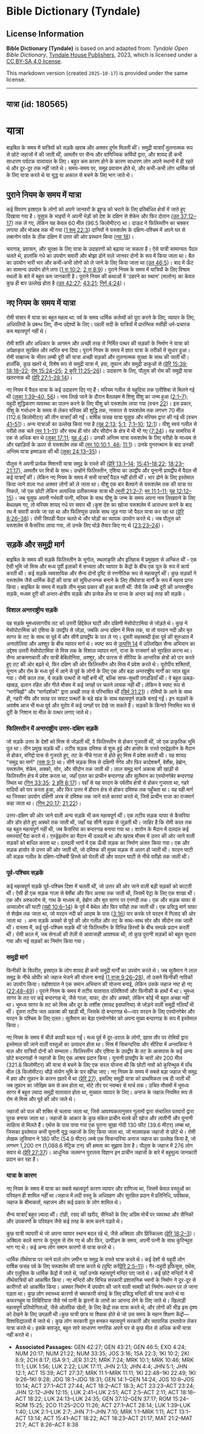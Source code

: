 # Bible Dictionary (Tyndale)

## License Information

**Bible Dictionary (Tyndale)** is based on and adapted from: _Tyndale Open Bible Dictionary_, [Tyndale House Publishers](https://tyndaleopenresources.com/), 2023, which is licensed under a [CC BY-SA 4.0 license](https://creativecommons.org/licenses/by-sa/4.0/legalcode.en).

This markdown version (created `2025-10-17`) is provided under the same license.



--------------------------------

## यात्रा (id: 180565)

यात्रा
======

बाइबिल के समय में यात्रियों को सड़कें खराब और अक्सर दुर्गम मिलती थीं। समुद्री यात्राएँ तुलनात्मक रूप से छोटे जहाजों में की जाती थीं, आमतौर पर सैन्य और वाणिज्यिक कर्मियों द्वारा, और शायद ही कभी साधारण पर्यटक यातायात के लिए। बहुत कम कारण होने के कारण साधारण लोग अपने स्थानों में ही रहते थे और दूर\-दूर तक नहीं जाते थे। समय\-समय पर, समूह प्रवासन होते थे, और कभी\-कभी लोग धार्मिक पर्व के लिए यात्रा करते थे या युद्ध या अकाल से बचने के लिए भाग जाते थे।

पुराने नियम के समय में यात्रा
-----------------------------

कई विवरण इस्राएल के लोगों को अपने जानवरों के झुण्ड को चराने के लिए प्रतिबंधित क्षेत्रों में जाते हुए दिखाया गया है। यूसुफ के भाइयों ने अपनी भेड़ों को देश के दक्षिण से शेकेम और फिर दोतान ([उत 37:12–17](https://ref.ly/Gen37:12-Gen37:17)) तक ले गए, लेकिन यह केवल 60 मील (96\.5 किलोमीटर) था। दाऊद ने फिलिस्तीन का चक्कर लगाया और मोआब तक भी गया ([1 शमू 22:3](https://ref.ly/1Sam22:3)) दानियों ने यरूशलेम के दक्षिण\-पश्चिम में अपने घर से लबानोन पर्वत के ठीक दक्षिण में उत्तर की ओर प्रस्थान किया ([न्या 18](https://ref.ly/Judg18:1-Judg18:31))।

चरागाह, प्रवासन, और सुरक्षा के लिए यात्रा के उदाहरणों को बढ़ाया जा सकता है। ऐसे यात्री सामान्यतः पैदल चलते थे, हालांकि गधे का उपयोग सवारी और बोझा ढोने वाले जानवर दोनों के रूप में किया जाता था। बैल का उपयोग भारी भार और कभी\-कभी लोगों को ले जाने के लिए किया जाता था ([उत 46:5](https://ref.ly/Gen46:5))। बाद में ऊँट का सामान्य उपयोग होने लगा ([1 रा 10:2](https://ref.ly/1Kgs10:2); [2 रा 8:9](https://ref.ly/2Kgs8:9))। पुराने नियम के समय में यात्रियों के लिए विश्राम स्थलों के बारे में बहुत कम जानकारी है। पुराने नियम की कथाओं में 'ठहरने का स्थान' (मालोन) का केवल कुछ ही बार उल्लेख होता है ([उत 42:27](https://ref.ly/Gen42:27); [43:21](https://ref.ly/Gen43:21); [निर्ग 4:24](https://ref.ly/Exod4:24))। 

नए नियम के समय में यात्रा
-------------------------

रोमी संसार में यात्रा का बहुत महत्व था: पर्व के समय धार्मिक कर्तव्यों को पूरा करने के लिए, व्यापार के लिए, अधिपतियों के प्रबन्ध लिए, सैन्य उद्देश्यों के लिए। पहली सदी के यात्रियों में प्रारम्भिक मसीही धर्म\-प्रचारक कम महत्वपूर्ण नहीं थे।

रोमी शांति और अधिकार के आगमन और अच्छी तरह से निर्मित पत्थर की सड़कों के निर्माण ने यात्रा को अपेक्षाकृत सुरक्षित और त्वरित बना दिया। पुराने नियम के समय में ज्ञात यात्रा के तरीकों में सुधार हुआ। रोमी साम्राज्य के भीतर लम्बी दूरी की यात्रा अच्छी सड़कों और तुलनात्मक सुरक्षा के साथ की जाती थी। हालाँकि, कुछ खतरे थे, विशेष रूप से समुद्री यात्रा में, हवा, तूफान और समुद्री डाकुओं से ([प्रेरि 15:39](https://ref.ly/Acts15:39); [18:18–22](https://ref.ly/Acts18:18-Acts18:22); [रोम 15:24–25](https://ref.ly/Rom15:24-Rom15:25); [2 कुरि 11:25–26](https://ref.ly/2Cor11:25-2Cor11:26))। उदाहरण के लिए, पौलुस की रोम की समुद्री यात्रा खतरनाक थी ([प्रेरि 27:1–28:14](https://ref.ly/Acts27:1-Acts28:14))।

नए नियम में पैदल यात्रा के कई उदाहरण दिए गए हैं। मरियम गलील से यहूदिया तक एलीशिबा से मिलने गई थी ([लूका 1:39–40, 56](https://ref.ly/Luke1:39-Luke1:40))। नाम लिखे जाने के दौरान बैतलहम में शिशु यीशु का जन्म हुआ ([2:1–7](https://ref.ly/Luke2:1-Luke2:7)); यहूदी शुद्धिकरण व्यवस्था का पालन करने के लिए यीशु को यरूशलेम लाया गया (वचन [22](https://ref.ly/Luke2:22))। इस प्रकार, यीशु के गर्भाधान के समय से लेकर मरियम की शुद्धि तक, नासरत से यरूशलेम तक लगभग 70 मील (112\.6 किलोमीटर) की तीन यात्राएँ की गईं। वार्षिक फसह यात्रा यूसुफ और मरियम द्वारा की गई थी (वचन [41–51](https://ref.ly/Luke2:41-Luke2:51))। अन्य यात्राओं का उल्लेख किया गया है ([यूह 2:13](https://ref.ly/John2:13); [5:1](https://ref.ly/John5:1); [7:1–10](https://ref.ly/John7:1-John7:10); [12:1](https://ref.ly/John12:1))। यीशु स्वयं गलील से यरीहो तक चले ([मर 1:1–11](https://ref.ly/Mark1:1-Mark1:11)) और साथ ही सोर और सीदोन के क्षेत्र में भी भी गए ([7:24](https://ref.ly/Mark7:24))। वह सामरिया में एक से अधिक बार थे ([लूका 17:11](https://ref.ly/Luke17:11); [यूह 4:4](https://ref.ly/John4:4))। उनकी अन्तिम यात्रा यरूशलेम के लिए यरीहो के माध्यम से और पहाड़ियों के ऊपर से यरूशलेम तक थी ([मर 10:](https://ref.ly/Mark10:1)[10:1, 46](https://ref.ly/Mark10:1,Mark10:46); [11:1](https://ref.ly/Mark11:1))। उनके पुनरुत्थान के बाद उनकी अन्तिम यात्रा इम्माऊस की थी ([लूका 24:13–35](https://ref.ly/Luke24:13-Luke24:35))।

पौलुस ने अपनी प्रत्येक मिशनरी यात्रा समुद्र के रास्ते की ([प्रेरि 13:1–14](https://ref.ly/Acts13:1-Acts13:14); [15:41–18:22](https://ref.ly/Acts15:41-Acts18:22); [18:23–21:17](https://ref.ly/Acts18:23-Acts21:17)), आमतौर पर मित्रों के साथ। उन्होंने फिलिस्तीन, एशिया का उपद्वीप और यूनानी प्रायद्वीप में पैदल भी कई यात्राएँ कीं। लेकिन नए नियम के समय में सभी यात्राएँ पैदल नहीं होती थीं। भार ढोने के लिए इस्तेमाल किया जाने वाला गधा अक्सर लोगों को ले जाता था। यीशु एक बार बैतफगे से यरूशलेम तक की यात्रा पर निकले, जो एक छोटी लेकिन अत्यधिक प्रतीकात्मक यात्रा थी ([मत्ती 21:2–7](https://ref.ly/Matt21:2-Matt21:7); [मर 11:1–11](https://ref.ly/Mark11:1-Mark11:11); [यूह 12:12–15](https://ref.ly/John12:12-John12:15))। जब यूसुफ अपनी गर्भवती पत्नी, मरियम के साथ यीशु के जन्म के समय अपना नाम लिखवाने के लिए बेथलहम गए, तो मरियम शायद गधे पर सवार थी।कूश देश का खोजा यरूशलेम में आराधना करने के बाद रथ में सवारी करके जा रहा था और फिलिप्पुस उसके साथ जुड़ गया जो पैदल यात्रा कर रहा था ([प्रेरि 8:26–38](https://ref.ly/Acts8:26-Acts8:38))। रोमी सिपाही पैदल चलते थे और घोड़ों का व्यापक उपयोग करते थे। जब पौलुस को यरूशलेम से कैसरिया लाया गया, तो उनके लिए घोड़े तैयार किए गए थे ([23:23–24](https://ref.ly/Acts23:23-Acts23:24))।

सड़कें और समुद्री मार्ग
-----------------------

बाइबिल के समय की सड़कें फिलिस्तीन के भूगोल, स्थलाकृति और इतिहास में प्रमुखता से अन्कित थीं \- एक ऐसी भूमि जो मिस्र और मध्य पूर्वी इलाकों में सभ्यता और व्यापार के केंद्रों के बीच एक पुल के रूप में कार्य करती थी। कई सड़कें व्यवसायिक और सैन्य दोनों दृष्टि से रणनीतिक रूप से महत्वपूर्ण थीं। कुछ सड़कों ने यरूशलेम जैसे धार्मिक केंद्रों की यात्रा को सुविधाजनक बनाने के लिए तीर्थयात्रा मार्गों के रूप में महत्व प्राप्त किया। बाइबिल के समय में सड़कें तीन मुख्य प्रकार की हुआ करती थीं: जैसे कि लम्बी दूरी की अन्तराष्ट्रीय सड़कें, मध्यम दूरी की अन्तर\-क्षेत्रीय सड़कें और प्रत्येक क्षेत्र या राज्य के अन्दर कई तरह की सड़कें।

### विशाल अन्तराष्ट्रीय सड़कें

यह सड़के भूमध्यसागरीय तट को उत्तरी हिद्देकेल घाटी और दक्षिणी मेसोपोटामिया से जोड़ते थे। कुछ ने मेसोपोटामिया को एशिया के उपद्वीप से जोड़ा, जबकि अन्य दक्षिण में मिस्र तक, या तो यरदन नदी और मृत सागर के तट के साथ या पूर्व में और सीनै प्रायद्वीप के पार ले गए। दूसरी सहस्राब्दी ईसा पूर्व की शुरुआत में अनातोलिया और अश्शूर के बीच व्यापार मार्ग थे। स्पष्ट रूप से [उत्पत्ति 14](https://ref.ly/Gen14:1-Gen14:24) में उल्लिखित सैन्य अभियान का उद्देश्य उत्तरी मेसोपोटामिया से मिस्र तक के विशाल व्यापार मार्ग, राजा के राजमार्ग को सुरक्षित करना था। सैन्य आक्रमणकारी और यात्री बेबिलोनिया, अश्शूर, और फारस से सीरिया के आन्तरिक क्षेत्रों को पार करते हुए तट की ओर बढ़ते थे, फिर दक्षिण की ओर फिलिस्तीन और मिस्र में प्रवेश करते थे। यूरोपीय शक्तियों, यूनान और रोम के मध्य पूर्व में आने से पूर्व के लोगों के लिए एक और बड़ा अन्तराष्ट्रीय मार्गों का जाल खुल गया। रोमी काल तक, ये सड़कें पत्थरों से नहीं बनी थीं, बल्कि साफ\-सुथरी पगडंडियाँ थीं। वे बहुत ऊबड़\-खाबड़, ढलान रहित और गीले मौसम में कई जगहों पर चलने लायक नहीं थीं। लेकिन वे स्पष्ट रूप से “मार्गचिह्नों” और “मार्गदर्शकों” द्वारा अच्छी तरह से परिभाषित थीं ([यिर्म 31:21](https://ref.ly/Jer31:21))। रोमियों के आने के साथ ही, गहरी नींव और सतह पर सपाट पत्थरों के बड़े खंड के साथ महत्वपूर्ण सड़कें बनाई गईं। इन सड़कों के अवशेष आज भी मध्य पूर्व और यूरोप में कई जगहों पर देखे जा सकते हैं। सड़कों के किनारे नियमित रूप से दूरी के निशान या मील के पत्थर लगाए जाते थे।

### फिलिस्तीन में अन्तराष्ट्रीय उत्तर\-दक्षिण सड़कें

जो सड़कें उत्तर के देशों को मिस्र से जोड़ती थीं, वे फिलिस्तीन से होकर गुजरती थीं, जो एक प्राकृतिक भूमि पुल था। तीन प्रमुख सड़कें थीं। तटीय सड़क दमिश्क से शुरू हुई और हासोर के रास्ते एस्द्रेइलोन के मैदान से होकर, मगिद्दो पास से गुजरते हुए, तट के नीचे गाज़ा से होते हुए मिस्र में प्रवेश करती थी। यह शायद "समुद्र का मार्ग" ([यश 9:1](https://ref.ly/Isa9:1)) था। सीनै सड़क मिस्र से दक्षिणी नेगेव और फिर कादेशबर्ने, बेर्शेबा, हेब्रोन, यरूशलेम, शेकेम, अक्को, सोर, और सीदोन तक जाती थी। लाल समुद्र मार्ग अकाबा की खाड़ी से फिलिस्तीन क्षेत्र में प्रवेश करता था, जहाँ एलत का प्राचीन बन्दरगाह और सुलैमान का एस्योनगेबेर बन्दरगाह स्थित था ([गिन 33:35](https://ref.ly/Num33:35); [2 इति 8:17](https://ref.ly/2Chr8:17))। वहाँ से यह यरदन के पर्वतीय क्षेत्रों से होकर गुजरता था, गहरे वादियों को पार करता हुआ, और फिर उत्तर में हौरान क्षेत्र से होकर दमिश्क तक पहुँचता था। यह वही मार्ग था जिसका उपयोग दक्षिणी अरब से दमिश्क तक जाने वाले कारवां करते थे, जिसे प्राचीन राजा का राजमार्ग कहा जाता था। ([गिन 20:17](https://ref.ly/Num20:17); [21:22](https://ref.ly/Num21:22))।

उत्तर\-दक्षिण की ओर जाने वाली अन्य सड़कें भी कम महत्वपूर्ण थीं। एक तटीय सड़क याफा से कैसरिया और डोर होते हुए अक्को तक जाती थी, जहाँ यह सीनै सड़क से जुड़ती थी। जाहिर है कि रोमी काल तक यह बहुत महत्वपूर्ण नहीं थी, जब कैसरिया का बन्दरगाह बनाया गया था। शारोन के मैदान में दलदल कई समस्याएँ पैदा करते थे। एस्ड्रेइलोन का मैदान भी दलदली था और खराब मौसम में उत्तर की ओर जाने वाली सड़कों को बाधित करता था। दलदली भागों में एक ऊँची सड़क का निर्माण अंततः किया गया। एक और सड़क हासोर से उत्तर की ओर जाती थी, जो दमिश्क की मुख्य सड़क से अलग हो जाती थी। यरदन घाटी की सड़क गलील के दक्षिण\-पश्चिमी हिस्से को घेरती थी और यरदन घाटी से नीचे यरीहो तक जाती थी।

### पूर्व\-पश्चिम सड़कें

कई महत्वपूर्ण सड़कें पूर्व\-पश्चिम दिशा में चलती थीं, जो उत्तर की ओर जाने वाली बड़ी सड़कों को काटती थीं। ऐसी ही एक सड़क गाज़ा से बेर्शेबा और फिर अराबा तक जाती थी, जिसमें पेट्रा के लिए एक शाखा थी। एक और अश्कलोन से, गाथ के माध्यम से, हेब्रोन और मृत सागर पर एनगदी तक। एक और सड़क याफा से अय्यालोन की घाटी ([यहो 10:6–14](https://ref.ly/Josh10:6-Josh10:14)) के पूर्व में बेथेल और फिर यरीहो तक जाती थी। एक प्रसिद्ध मार्ग याफा से शेखेम तक जाता था, जो यरदन नदी को आदाम के पास ([3:16](https://ref.ly/Josh3:16)) पार करके परे यरदन में गिलाद की ओर जाता था । अन्य सड़कें अक्को से पूर्व की ओर गलील और तट के साथ\-साथ सोर और सीदोन तक जाती थीं। वास्तव में, कई पूर्व\-पश्चिम सड़कें थीं जो फिलिस्तीन के विभिन्न हिस्सों के बीच सम्पर्क प्रदान करती थीं। रोमी काल में, जब सेनाओं की तेज़ी से आवाजाही आवश्यक थी, तो कुछ पुरानी सड़कों को बहुत सुधारा गया और नई सड़कों का निर्माण किया गया।

### समुद्री मार्ग

फिनीकी के विपरीत, इस्राएल के लोग शायद ही कभी समुद्री मार्गों का उपयोग करते थे। जब सुलैमान ने लाल समुद्र के नीचे ओपीर को जहाज भेजने की योजना बनाई ([1 राजा 9:26–28](https://ref.ly/1Kgs9:26-1Kgs9:28)), तो उसने फ‍िनीकी नाविकों का उपयोग किया। यहोशापात ने एक समान अभियान की योजना बनाई, लेकिन उसके जहाज नष्ट हो गए ([22:48–49](https://ref.ly/1Kgs22:48-1Kgs22:49))। पुराने नियम के समय में तटीय यातायात पलिश्तियों और फ‍िनीकी के हाथों में था। भूमध्य सागर के तट पर कई बन्दरगाह थे, जैसे गाज़ा, याफा, दोर और अक्को, लेकिन कोई भी बहुत अच्छा नहीं था। भूमध्य सागर के तट को मिस्र और दूर के तर्शीश (शायद इसपानिया) से जोड़ने वाली समुद्री गलियाँ भी थीं। दूसरा तटीय जल अक़ाबा की खाड़ी थी, जिसके दो बन्दरगाह थे—पार यरदन के लिए एस्योनगेबेर और यरदन के पश्चिम के लिए एलत। सुलैमान का बेड़ा एस्योनगेबेर को अपना मुख्य बन्दरगाह के रूप में इस्तेमाल किया।

नए नियम के समय में चीज़ें काफ़ी बदल गईं। मध्य पूर्व में दूर\-दराज़ के लोगों, ख़ास तौर पर रोमियों द्वारा इस्तेमाल की जाने वाली वस्तुओं का उत्पादन होता था। मिस्र में सिकन्दरिया और सीरिया में अन्ताकिया ने माल और यात्रियों दोनों को सम्भाला। फिलिस्तीन और एशिया के उपद्वीप के तट के आसपास के कई अन्य छोटे बन्दरगाहों ने जहाजों के लिए एक आश्रय प्रदान किया। यूनानी प्रायद्वीप के चारों ओर 200 मील (321\.8 किलोमीटर) की यात्रा से बचने के लिए एक सरल योजना थी कि छोटी नावों को कुरिन्थुस में पाँच मील (8 किलोमीटर) चौड़े संयोग भूमि के पार खींचा जाए। नए नियम के समय में सबसे बड़ा जहाज़ भी समुद्र में हवा और तूफ़ान के कारन ख़तरे में था ([प्रेरि 27](https://ref.ly/Acts27:1-Acts27:44)), इसलिए समुद्री यात्रा को प्राथमिकता तब दी जाती थी जब तूफ़ान का जोखिम कम से कम होता था, मोटे तौर पर नवम्बर से मार्च तक। उचित मौसमों में भूमध्य सागर में बहुत ज़्यादा समुद्री यातायात होता था, मुख्यतः व्यापार के लिए। अनाज के जहाज़ नियमित रूप से रोम से मिस्र और पूर्व की ओर जाते थे।

जहाजों को पाल की शक्ति से चलाया जाता था, जिसे आवश्यकतानुसार गुलामों द्वारा संचालित पतवारों द्वारा पूरक बनाया जाता था। जहाजों के आकार के कुछ संकेत प्राचीन मलबे की खोज और लातीनी और यूनानी साहित्य से मिलते हैं। एथेंस के पास पाया गया एक पुराना सूखा गोदी 130 फीट (39\.6 मीटर) लम्बा था, जिसका इस्तेमाल कभी यूनानी युद्ध जहाजों के लिए किया जाता था, जो मालवाहक जहाजों से छोटे थे। रोमी लेखक लुसियान ने 180 फीट (54\.9 मीटर) लम्बे एक सिकन्दरिया अनाज जहाज का उल्लेख किया है, जो लगभग 1,200 टन (1,088\.6 मेट्रिक टन) की क्षमता का सुझाव देता है। पौलुस के जहाज में 276 लोग सवार थे ([प्रेरि 27:37](https://ref.ly/Acts27:37))। आधुनिक जलमग्न पुरातत्व विज्ञान इन प्राचीन जहाजों के बारे में बहुमूल्य जानकारी प्रदान कर रहा है।

### यात्रा के कारण

नए नियम के समय में यात्रा का सबसे महत्वपूर्ण कारण व्यापार और वाणिज्य था, जिसमें केवल वस्तुओं का परिवहन ही शामिल नहीं था।जहाज में लदी वस्तु के अधिग्रहण और सुरक्षित प्रदान में प्रतिनिधि, पर्यवेक्षक, जहाज के बीमाकर्ता, महाजन और कई प्रकार के लोग शामिल थे।

सैन्य यात्राएँ बहुत ज़्यादा थीं। टोही, रसद की खरीद, सैनिकों के लिए अग्रिम मोर्चे पर व्यवस्था और सैनिकों और उपकरणों के परिवहन जैसे कई तरह के काम करने पड़ते थे।

कुछ यात्री व्यापारी थे जो अपना व्यापार स्थान बदल रहे थे, जैसे अक्विला और प्रिस्किल्ला ([प्रेरि 18:2–3](https://ref.ly/Acts18:2-Acts18:3))। अक्विला काले सागर के पुन्तुस से रोम गए थे और फिर, उत्पीड़न के समय, अपनी पत्नी के साथ कुरिन्थुस भाग गए थे। कई अन्य लोग समान कारणों से यात्रा करते थे।

धार्मिक तीर्थयात्रा पर जाने वाले लोग ज़मीन या समुद्र के रास्ते यात्रा करते थे। कई देशों से यहूदी लोग वार्षिक फसह पर्व के लिए यरूशलेम की यात्रा करते थे (पुष्टि करें[प्रेरि 2:5–11](https://ref.ly/Acts2:5-Acts2:11))। गैर\-यहूदी इफिसुस, एथेंस, और एलूसिस के धार्मिक केंद्रों में जाते थे, जहाँ उनके महत्वपूर्ण मन्दिर पाए जाते थे। कई छोटे मन्दिरों ने भी तीर्थयात्रियों को आकर्षित किया। नए मन्दिरों और विभिन्न सरकारी प्रशासनिक भवनों के निर्माण ने दूर\-दूर से कारीगरों को आकर्षित किया। अक्सर निर्माण में उपयोग की जाने वाली सामग्री को निर्माण\-स्थान पर ले जाना पड़ता था। कुछ लोग स्वास्थ्य कारणों से चमत्कारी चंगाई के लिए प्रसिद्ध मन्दिरों की यात्रा करते थे या कफरनहूम या तिबिरियास जैसे गर्म पानी के झरनों के लाभों का आनन्द लेने के लिए जाते थे। खिलाड़ी महत्वपूर्ण प्रतियोगिताओं, जैसे ओलंपिक खेलों, के लिए केंद्रों तक यात्रा करते थे, और लोगों की भीड़ इस दृश्य को देखने के लिए उमड़ती थी।कुछ यात्री छात्र या शिक्षक होते थे जो उस समय के महान शिक्षण केंद्रों—विश्वविद्यालयों में जाते थे। कुछ लोग सरकारी दूत बनकर महत्वपूर्ण सरकारी और व्यापारिक दस्तावेज लेकर यात्रा करते थे। इसके बावजूद, बहुत सारे साधारण नागरिक अपने घर से कुछ मील से अधिक कभी यात्रा नहीं करते थे।

* **Associated Passages:** GEN 42:27; GEN 43:21; GEN 46:5; EXO 4:24; NUM 20:17; NUM 21:22; NUM 33:35; JOS 3:16; 1SA 22:3; 1KI 10:2; 2KI 8:9; 2CH 8:17; ISA 9:1; JER 31:21; MRK 7:24; MRK 10:1; MRK 10:46; MRK 11:1; LUK 1:56; LUK 2:22; LUK 17:11; JHN 2:13; JHN 4:4; JHN 5:1; JHN 12:1; ACT 15:39; ACT 27:37; MRK 11:1–MRK 11:11; 1KI 22:48–1KI 22:49; 1KI 9:26–1KI 9:28; JDG 18:1–JDG 18:31; GEN 14:1–GEN 14:24; JOS 10:6–JOS 10:14; ACT 27:1–ACT 27:44; ACT 18:2–ACT 18:3; ACT 23:23–ACT 23:24; JHN 12:12–JHN 12:15; LUK 2:41–LUK 2:51; ACT 2:5–ACT 2:11; ACT 18:18–ACT 18:22; LUK 24:13–LUK 24:35; GEN 37:12–GEN 37:17; ROM 15:24–ROM 15:25; 2CO 11:25–2CO 11:26; ACT 27:1–ACT 28:14; LUK 1:39–LUK 1:40; LUK 2:1–LUK 2:7; JHN 7:1–JHN 7:10; MRK 1:1–MRK 1:11; ACT 13:1–ACT 13:14; ACT 15:41–ACT 18:22; ACT 18:23–ACT 21:17; MAT 21:2–MAT 21:7; ACT 8:26–ACT 8:38


